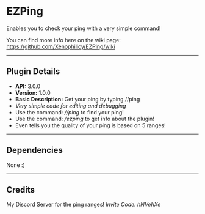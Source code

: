 # EZPing
Enables you to check your ping with a very simple command!

You can find more info here on the wiki page: https://github.com/Xenophilicy/EZPing/wiki
***
## Plugin Details
* **API:** 3.0.0
* **Version:** 1.0.0
* **Basic Description:** Get your ping by typing //ping
* _Very simple code for editing and debugging_
* Use the command: _//ping_ to find your ping!
* Use the command: _/ezping_ to get info about the plugin!
* Even tells you the quality of your ping is based on 5 ranges!
***
## Dependencies
None :)
***
## Credits
My Discord Server for the ping ranges! *Invite Code: hNVehXe*
